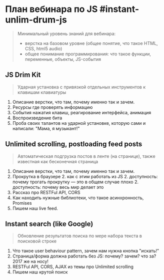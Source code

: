 # План вебинара по JS #instant-unlim-drum-js


> Минимальный уровень знаний для вебинара:
>
> - верстка на базовом уровне (общее понятие, что такое HTML, CSS, html5 audio)
> - общее понимание программирования: что такое функции, переменные, объекты, JS-события



## JS Drim Kit

> Ударная установка с привязкой отдельных инструментов к клавишам клавиатуры

1. Описание верстки, что там, почему именно так и зачем.
1. Ресурсы где проверять информацию
1. События нажатия клавиш, реагирование интерфейса, анимация
1. Воспроизведение бита
1. Проба своих талантов на ударной установке, которую сами и написали: "Мама, я музыкант!"



## Unlimited scrolling, postloading feed posts

> Автоматическая подгрузка постов в ленте (на странице), также известная как бесконечная страница

1. Описание верстки, что там, почему именно так и зачем.
1. Прокрутка в браузере
	2. как с этим работать из JS
	2. доступность: почему трогать прокрутку — это в общем случае плохо
	2. доступность: почему весь мир делает это
1. Рассказ про RESTFul API, CORS
1. Как находить нужные библиотеки, что такое асинхронность, Promises
1. Пишем наш live feed.



## Instant search (like Google)

> Обновление результатов поиска по мере набора текста в поисковой строке

1. Что такое user behaviour pattern, зачем нам нужна кнопка "искать!"
1. Страница/форма должна работать без JS: почему? зачем? что за? 2017 же на носу!
1. RESTFul API, CORS, AJAX из темы про Unlimited scrolling
1. Пишем наш крутой поиск